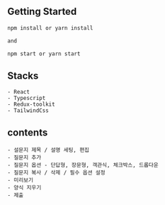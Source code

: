 ## Getting Started

```bash
npm install or yarn install

and

npm start or yarn start
```

## Stacks

```
- React
- Typescript
- Redux-toolkit
- TailwindCss
```

## contents

```
- 설문지 제목 / 설명 세팅, 편집
- 질문지 추가
- 질문지 옵션 - 단답형, 장문형, 객관식, 체크박스, 드롭다운
- 질문지 복사 / 삭제 / 필수 옵션 설정
- 미리보기
- 양식 지우기
- 제출

```
